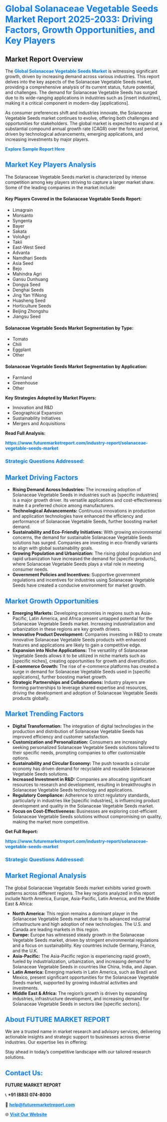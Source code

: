 <h1 style="color: #007BFF;">Global Solanaceae Vegetable Seeds Market Report 2025-2033: Driving Factors, Growth Opportunities, and Key Players</h1>

<section id="overview">
<h2>Market Report Overview</h2>
<p>The <a href="https://www.futuremarketreport.com/industry-report/solanaceae-vegetable-seeds-market" style="color: #007BFF; text-decoration: none;"><strong>Global Solanaceae Vegetable Seeds Market</strong></a> is witnessing significant growth, driven by increasing demand across various industries. This report delves into the key aspects of the Solanaceae Vegetable Seeds market, providing a comprehensive analysis of its current status, future potential, and challenges. The demand for Solanaceae Vegetable Seeds has surged due to its wide-ranging applications in industries such as [insert industries], making it a critical component in modern-day [applications].</p>
<p>As consumer preferences shift and industries innovate, the Solanaceae Vegetable Seeds market continues to evolve, offering both challenges and opportunities for stakeholders. The global market is expected to expand at a substantial compound annual growth rate (CAGR) over the forecast period, driven by technological advancements, emerging applications, and increasing investments by major players.</p>
</section>

<section id="overview">
<p><a href="https://www.futuremarketreport.com/request-sample/reportId=90428" style="color: #007BFF; text-decoration: none;"><strong>Explore Sample Report Here</strong></a></p>
</section>

<section id="key-players">
<h2 style="color: #007BFF;">Market Key Players Analysis</h2>
<p>The Solanaceae Vegetable Seeds market is characterized by intense competition among key players striving to capture a larger market share. Some of the leading companies in the market include:</p>
<h4>Key Players Covered in the Solanaceae Vegetable Seeds Report:</h4>
<ul><li>Limagrain</li><li>Monsanto</li><li>Syngenta</li><li>Bayer</li><li>Sakata</li><li>VoloAgri</li><li>Takii</li><li>East-West Seed</li><li>Advanta</li><li>Namdhari Seeds</li><li>Asia Seed</li><li>Bejo</li><li>Mahindra Agri</li><li>Gansu Dunhuang</li><li>Dongya Seed</li><li>Denghai Seeds</li><li>Jing Yan YiNong</li><li>Huasheng Seed</li><li>Horticulture Seeds</li><li>Beijing Zhongshu</li><li>Jiangsu Seed</li></ul>
<h4>Solanaceae Vegetable Seeds Market Segmentation by Type:</h4>
<ul><li>Tomato</li><li>Chili</li><li>Eggplant</li><li>Other</li></ul>

<h4>Solanaceae Vegetable Seeds Market Segmentation by Application:</h4>
<ul><li>Farmland</li><li>Greenhouse</li><li>Other</li></ul>
<p><strong>Key Strategies Adopted by Market Players:</strong></p>
<ul>
<li>Innovation and R&D</li>
<li>Geographical Expansion</li>
<li>Sustainability Initiatives</li>
<li>Mergers and Acquisitions</li>
</ul>
</section>

<section>
<p><strong>Read Full Analysis: </strong></p><a href="https://www.futuremarketreport.com/industry-report/solanaceae-vegetable-seeds-market" style="color: #007BFF; text-decoration: none;"><strong>https://www.futuremarketreport.com/industry-report/solanaceae-vegetable-seeds-market</strong></a>
<h3 style="color: #007BFF;">Strategic Questions Addressed:</h3>
</section>

<section id="driving-factors">
<h2 style="color: #007BFF;">Market Driving Factors</h2>
<ul>
<li><strong>Rising Demand Across Industries:</strong> The increasing adoption of Solanaceae Vegetable Seeds in industries such as [specific industries] is a major growth driver. Its versatile applications and cost-effectiveness make it a preferred choice among manufacturers.</li>
<li><strong>Technological Advancements:</strong> Continuous innovations in production and application technologies have enhanced the efficiency and performance of Solanaceae Vegetable Seeds, further boosting market demand.</li>
<li><strong>Sustainability and Eco-Friendly Initiatives:</strong> With growing environmental concerns, the demand for sustainable Solanaceae Vegetable Seeds solutions has surged. Companies are investing in eco-friendly variants to align with global sustainability goals.</li>
<li><strong>Growing Population and Urbanization:</strong> The rising global population and rapid urbanization have increased the demand for [specific products], where Solanaceae Vegetable Seeds plays a vital role in meeting consumer needs.</li>
<li><strong>Government Policies and Incentives:</strong> Supportive government regulations and incentives for industries using Solanaceae Vegetable Seeds have created a conducive environment for market growth.</li>
</ul>
</section>

<section id="growth-opportunities">
<h2 style="color: #007BFF;">Market Growth Opportunities</h2>
<ul>
<li><strong>Emerging Markets:</strong> Developing economies in regions such as Asia-Pacific, Latin America, and Africa present untapped potential for the Solanaceae Vegetable Seeds market. Increasing industrialization and urbanization in these regions are key growth drivers.</li>
<li><strong>Innovative Product Development:</strong> Companies investing in R&D to create innovative Solanaceae Vegetable Seeds products with enhanced features and applications are likely to gain a competitive edge.</li>
<li><strong>Expansion into Niche Applications:</strong> The versatility of Solanaceae Vegetable Seeds allows it to be utilized in niche markets such as [specific niches], creating opportunities for growth and diversification.</li>
<li><strong>E-commerce Growth:</strong> The rise of e-commerce platforms has created a surge in demand for Solanaceae Vegetable Seeds used in [specific applications], further boosting market growth.</li>
<li><strong>Strategic Partnerships and Collaborations:</strong> Industry players are forming partnerships to leverage shared expertise and resources, driving the development and adoption of Solanaceae Vegetable Seeds products globally.</li>
</ul>
</section>

<section id="trending-factors">
<h2 style="color: #007BFF;">Market Trending Factors</h2>
<ul>
<li><strong>Digital Transformation:</strong> The integration of digital technologies in the production and distribution of Solanaceae Vegetable Seeds has improved efficiency and customer satisfaction.</li>
<li><strong>Customization and Personalization:</strong> Consumers are increasingly seeking personalized Solanaceae Vegetable Seeds solutions tailored to their specific needs, prompting companies to offer customizable options.</li>
<li><strong>Sustainability and Circular Economy:</strong> The push towards a circular economy has driven demand for recyclable and reusable Solanaceae Vegetable Seeds solutions.</li>
<li><strong>Increased Investment in R&D:</strong> Companies are allocating significant resources to research and development, resulting in breakthroughs in Solanaceae Vegetable Seeds technology and applications.</li>
<li><strong>Regulatory Compliance:</strong> Adherence to strict regulatory standards, particularly in industries like [specific industries], is influencing product development and quality in the Solanaceae Vegetable Seeds market.</li>
<li><strong>Focus on Cost-Effectiveness:</strong> Businesses are exploring cost-efficient Solanaceae Vegetable Seeds solutions without compromising on quality, making the market more competitive.</li>
</ul>
</section>

<section>
<p><strong>Get Full Report: </strong></p><a href="https://www.futuremarketreport.com/industry-report/solanaceae-vegetable-seeds-market" style="color: #007BFF; text-decoration: none;"><strong>https://www.futuremarketreport.com/industry-report/solanaceae-vegetable-seeds-market</strong></a>
<h3 style="color: #007BFF;">Strategic Questions Addressed:</h3>
</section>


<section id="regional-analysis">
<h2 style="color: #007BFF;">Market Regional Analysis</h2>
<p>The global Solanaceae Vegetable Seeds market exhibits varied growth patterns across different regions. The key regions analyzed in this report include North America, Europe, Asia-Pacific, Latin America, and the Middle East & Africa:</p>
<ul>
<li><strong>North America:</strong> This region remains a dominant player in the Solanaceae Vegetable Seeds market due to its advanced industrial infrastructure and high adoption of new technologies. The U.S. and Canada are leading markets in this region.</li>
<li><strong>Europe:</strong> Europe has witnessed steady growth in the Solanaceae Vegetable Seeds market, driven by stringent environmental regulations and a focus on sustainability. Key countries include Germany, France, and the U.K.</li>
<li><strong>Asia-Pacific:</strong> The Asia-Pacific region is experiencing rapid growth, fueled by industrialization, urbanization, and increasing demand for Solanaceae Vegetable Seeds in countries like China, India, and Japan.</li>
<li><strong>Latin America:</strong> Emerging markets in Latin America, such as Brazil and Mexico, present significant opportunities for the Solanaceae Vegetable Seeds market, supported by growing industrial activities and investments.</li>
<li><strong>Middle East & Africa:</strong> The region’s growth is driven by expanding industries, infrastructure development, and increasing demand for Solanaceae Vegetable Seeds in sectors like [specific sectors].</li>
</ul>
</section>

<footer>
<h2 style="color: #007BFF;">About FUTURE MARKET REPORT</h2>
<p>We are a trusted name in market research and advisory services, delivering actionable insights and strategic support to businesses across diverse industries. Our expertise lies in offering:</p>

<p>Stay ahead in today’s competitive landscape with our tailored research solutions.</p>

<h2 style="color: #007BFF;">Contact Us:</h2>
<p><strong>FUTURE MARKET REPORT</strong></p>
<p>📞 <strong>+91 (883) 074-8030</strong></p>
<p>📧 <strong><a href="mailto:help@futuremarketreport.com" style="color: #007BFF;">help@futuremarketreport.com</a></strong></p>
<p>🌐 <strong><a href="https://www.futuremarketreport.com/" style="color: #007BFF;">Visit Our Website</a></strong></p>
</footer>
